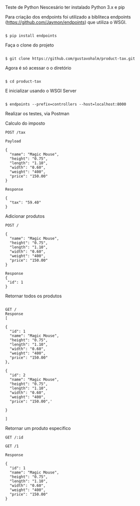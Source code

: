 Teste de Python
Nescesário ter instalado Python 3.x e pip

Para criação dos endpoints foi utilizado a bibliteca endpoints (https://github.com/Jaymon/endpoints) que utiliza o WSGI.


<code>
$ pip install endpoints
</code>


Faça o clone do projeto

<code>
$ git clone https://github.com/gustavohalm/product-tax.git
</code>



Agora é só acessar o o diretório 

<code>
$ cd product-tax
</code>



E inicializar usando o WSGI Server

<code>
$ endpoints --prefix=controllers --host=localhost:8000
</code>


Realizar os testes, via Postman

Calculo do imposto

```
POST /tax

Payload

{
  "name": "Magic Mouse",
  "height": "0.75",
  "length": "1.10",
  "width": "0.60",
  "weight": "400",
  "price": "150.00"
}

Response

{
  "tax": "59.40"
}
```

Adicionar produtos

```
POST /

{
  "name": "Magic Mouse",
  "height": "0.75",
  "length": "1.10",
  "width": "0.60",
  "weight": "400",
  "price": "150.00"
}

Response
{
 "id": 1
}
```

Retornar todos os produtos

```

GET / 
Response
[
    
{
  "id": 1
  "name": "Magic Mouse",
  "height": "0.75",
  "length": "1.10",
  "width": "0.60",
  "weight": "400",
  "price": "150.00"  
},
  
{
  "id": 2
  "name": "Magic Mouse",
  "height": "0.75",
  "length": "1.10",
  "width": "0.60",
  "weight": "400",
  "price": "150.00",'
  
}

]

```

Retornar um produto especifico

```
GET /:id

GET /1

Response
  
{
  "id": 1
  "name": "Magic Mouse",
  "height": "0.75",
  "length": "1.10",
  "width": "0.60",
  "weight": "400",
  "price": "150.00" 
}

```
